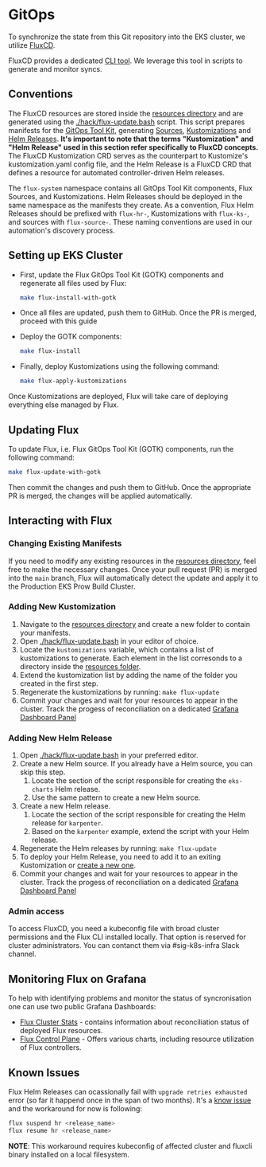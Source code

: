 # GitOps

To synchronize the state from this Git repository into the EKS cluster, we utilize [FluxCD](https://fluxcd.io/).

FluxCD provides a dedicated [CLI tool](https://fluxcd.io/flux/installation/#install-the-flux-cli).
We leverage this tool in scripts to generate and monitor syncs.

## Conventions

The FluxCD resources are stored inside the [resources directory](../resources/) and are generated using the [./hack/flux-update.bash](../hack/flux-update.bash) script. This script prepares manifests for the [GitOps Tool Kit](https://fluxcd.io/flux/components/), generating [Sources](https://fluxcd.io/flux/components/source/), [Kustomizations](https://fluxcd.io/flux/components/kustomize/kustomization/) and [Helm Releases](https://fluxcd.io/flux/components/helm/helmreleases/). **It's important to note that the terms "Kustomization" and "Helm Release" used in this section refer specifically to FluxCD concepts.** The FluxCD Kustomization CRD serves as the counterpart to Kustomize's kustomization.yaml config file, and the Helm Release is a FluxCD CRD that defines a resource for automated controller-driven Helm releases.

The `flux-system` namespace contains all GitOps Tool Kit components, Flux Sources, and Kustomizations. Helm Releases should be deployed in the same namespace as the manifests they create. As a convention, Flux Helm Releases should be prefixed with `flux-hr-`, Kustomizations with `flux-ks-`, and sources with `flux-source-`. These naming conventions are used in our automation's discovery process.

## Setting up EKS Cluster

* First, update the Flux GitOps Tool Kit (GOTK) components and regenerate all files used by Flux:
    ```bash
    make flux-install-with-gotk
    ```

* Once all files are updated, push them to GitHub. Once the PR is merged, proceed with this guide

* Deploy the GOTK components:
    ```bash
    make flux-install
    ```

* Finally, deploy Kustomizations using the following command:
    ```bash
    make flux-apply-kustomizations
    ```

Once Kustomizations are deployed, Flux will take care of deploying everything else managed by Flux.

## Updating Flux

To update Flux, i.e. Flux GitOps Tool Kit (GOTK) components, run the following command:

```bash
make flux-update-with-gotk
```

Then commit the changes and push them to GitHub. Once the appropriate PR is merged, the changes
will be applied automatically.

## Interacting with Flux

### Changing Existing Manifests

If you need to modify any existing resources in the [resources directory](../resources/), feel free to make the necessary changes. Once your pull request (PR) is merged into the `main` branch, Flux will automatically detect the update and apply it to the Production EKS Prow Build Cluster.

### Adding New Kustomization

1. Navigate to the [resources directory](../resources/) and create a new folder to contain your manifests.
2. Open [./hack/flux-update.bash](../hack/flux-update.bash) in your editor of choice.
3. Locate the `kustomizations` variable, which contains a list of kustomizations to generate. Each element in the list corresonds to a directory inside the [resources folder](../resources/).
4. Extend the kustomization list by adding the name of the folder you created in the first step.
5. Regenerate the kustomizations by running: `make flux-update`
6. Commit your changes and wait for your resources to appear in the cluster. Track the progess of reconciliation on a dedicated [Grafana Dashboard Panel](https://monitoring-eks.prow.k8s.io/d/flux-cluster/flux-cluster-stats?viewPanel=33)

### Adding New Helm Release

1. Open [./hack/flux-update.bash](../hack/flux-update.bash) in your preferred editor.
2. Create a new Helm source. If you already have a Helm source, you can skip this step.
    1. Locate the section of the script responsible for creating the `eks-charts` Helm release.
    2. Use the same pattern to create a new Helm source.
3. Create a new Helm release.
    1. Locate the section of the script responsible for creating the Helm release for `karpenter`.
    2. Based on the `karpenter` example, extend the script with your Helm release.
4. Regenerate the Helm releases by running: `make flux-update`
5. To deploy your Helm Release, you need to add it to an exiting Kustomization or [create a new one](./GitOps.md#adding-new-kustomization).
6. Commit your changes and wait for your resources to appear in the cluster. Track the progess of reconciliation on a dedicated [Grafana Dashboard Panel](https://monitoring-eks.prow.k8s.io/d/flux-cluster/flux-cluster-stats?viewPanel=33)

### Admin access

To access FluxCD, you need a kubeconfig file with broad cluster permissions and the Flux CLI installed locally. That option is reserved for cluster administrators. You can contanct them via #sig-k8s-infra Slack channel.

## Monitoring Flux on Grafana

To help with identifying problems and monitor the status of syncronisation one can use two public Grafana Dashboards:
* [Flux Cluster Stats](https://monitoring-eks.prow.k8s.io/d/flux-cluster/flux-cluster-stats) - contains information about reconciliation status of deployed Flux resources.
* [Flux Control Plane](https://monitoring-eks.prow.k8s.io/d/flux-control-plane/flux-control-plane) - Offers various charts, including resource utilization of Flux controllers.

## Known Issues

Flux Helm Releases can ocassionally fail with `upgrade retries exhausted` error (so far it happend once in the span of two months). It's a [know issue](https://github.com/fluxcd/helm-controller/issues/454) and the workaround for now is following:
```bash
flux suspend hr <release_name>
flux resume hr <release_name>
```
**NOTE**: This workaround requires kubeconfig of affected cluster and fluxcli binary installed on a local filesystem.
